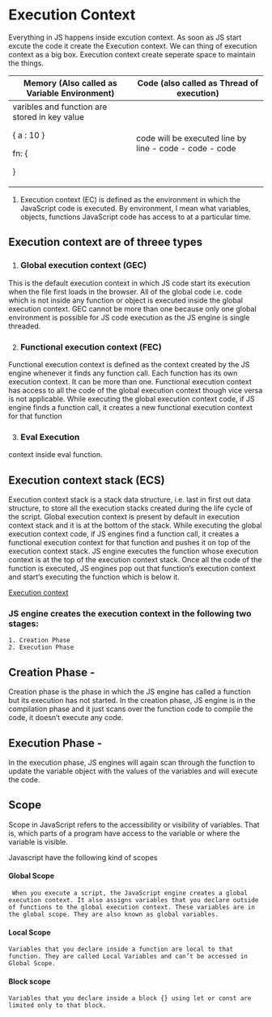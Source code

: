 # Execution Context 

Everything in JS happens inside excution context. As soon as JS start excute the code it create the Execution context. We can thing of execution context as a big box. Execution context create seperate space to maintain the things. 

<table>

<thead>

<tr>

<th>
Memory (Also called as Variable Environment)
</th>

<th>
Code (also called as Thread of execution)
</th>

</tr>

</thead>

<tbody>

<tr>

<td>
varibles and function are stored in key value 

{
  a : 10
}

fn: {

}
</td>

<td>
code will be executed line by line 
- code 
- code
- code 

</td>

</tr>


</tbody>

</table>

1. Execution context (EC) is defined as the environment in which the JavaScript code is executed. By environment, I mean what variables, objects, functions JavaScript code has access to at a particular time.

## Execution context are of threee types 

1. ### Global execution context (GEC)
  This is the default execution context in which JS code start its execution when the file first loads in the browser. All of the global code i.e. code which is not inside any function or object is executed inside the global execution context. GEC cannot be more than one because only one global environment is possible for JS code execution as the JS engine is single threaded.

2. ### Functional execution context (FEC) 
 Functional execution context is defined as the context created by the JS engine whenever it finds any function call. Each function has its own execution context. It can be more than one. Functional execution context has access to all the code of the global execution context though vice versa is not applicable. While executing the global execution context code, if JS engine finds a function call, it creates a new functional execution context for that function

3. ### Eval Execution
 context inside eval function.


## Execution context stack (ECS)
 Execution context stack is a stack data structure, i.e. last in first out data structure, to store all the execution stacks created during the life cycle of the script. Global execution context is present by default in execution context stack and it is at the bottom of the stack. While executing the global execution context code, if JS engines find a function call, it creates a functional execution context for that function and pushes it on top of the execution context stack. JS engine executes the function whose execution context is at the top of the execution context stack. Once all the code of the function is executed, JS engines pop out that function’s execution context and start’s executing the function which is below it.

 [Execution context]("https://miro.medium.com/max/1400/1*bDebsOuhRx9NMyvLHY2zxA.gif")

### JS engine creates the execution context in the following two stages:
```
1. Creation Phase
2. Execution Phase
```

## Creation Phase - 
Creation phase is the phase in which the JS engine has called a function but its execution has not started. In the creation phase, JS engine is in the compilation phase and it just scans over the function code to compile the code, it doesn’t execute any code.

## Execution Phase - 
In the execution phase, JS engines will again scan through the function to update the variable object with the values of the variables and will execute the code.

 ## Scope 
 Scope in JavaScript refers to the accessibility or visibility of variables. That is, which parts of a program have access to the variable or where the variable is visible.

 Javascript have the following kind of scopes 
#### Global Scope
     When you execute a script, the JavaScript engine creates a global execution context. It also assigns variables that you declare outside of functions to the global execution context. These variables are in the global scope. They are also known as global variables.

#### Local Scope
    Variables that you declare inside a function are local to that function. They are called Local Variables and can’t be accessed in Global Scope.

#### Block scope
    Variables that you declare inside a block {} using let or const are limited only to that block.



